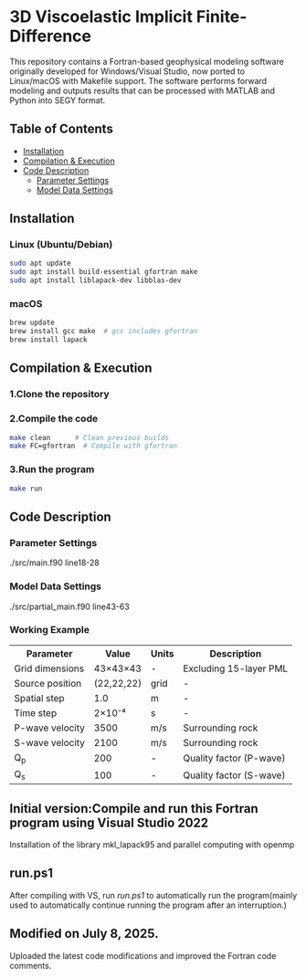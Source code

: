 # 3D Viscoelastic Implicit Finite-Difference

This repository contains a Fortran-based geophysical modeling software originally developed for Windows/Visual Studio, now ported to Linux/macOS with Makefile support. The software performs forward modeling and outputs results that can be processed with MATLAB and Python into SEGY format.

## Table of Contents

- [Installation](#installation)
- [Compilation & Execution](#compilation--execution)
- [Code Description](#code-description)
  - [Parameter Settings](#parameter-settings)
  - [Model Data Settings](#model-data-settings)

## Installation

### Linux (Ubuntu/Debian)

```bash
sudo apt update
sudo apt install build-essential gfortran make
sudo apt install liblapack-dev libblas-dev
```

### macOS

```bash
brew update
brew install gcc make  # gcc includes gfortran
brew install lapack
```

## Compilation & Execution

### 1.Clone the repository

### 2.Compile the code

```bash
make clean      # Clean previous builds
make FC=gfortran  # Compile with gfortran
```

### 3.Run the program

```bash
make run
```

## Code Description

### Parameter Settings

./src/main.f90 line18-28

### Model Data Settings

./src/partial_main.f90 line43-63

### Working Example

<table>
  <tr>
    <th>Parameter</th>
    <th>Value</th>
    <th>Units</th>
    <th>Description</th>
  </tr>
  <tr>
    <td>Grid dimensions</td>
    <td>43×43×43</td>
    <td>-</td>
    <td>Excluding 15-layer PML</td>
  </tr>
  <tr>
    <td>Source position</td>
    <td>(22,22,22)</td>
    <td>grid</td>
    <td>-</td>
  </tr>
    <tr>
    <td>Spatial step</td>
    <td>1.0</td>
    <td>m</td>
    <td>-</td>
  </tr>
    <tr>
    <td>Time step</td>
    <td>2×10⁻⁴</td>
    <td>s</td>
    <td>-</td>
  </tr>
    <tr>
    <td>P-wave velocity</td>
    <td>3500</td>
    <td>m/s</td>
    <td>Surrounding rock</td>
  </tr>
    <tr>
    <td>S-wave velocity</td>
    <td>2100</td>
    <td>m/s</td>
    <td>Surrounding rock</td>
  </tr>
    <tr>
    <td>Q<sub>p</sub></td>
    <td>200</td>
    <td>-</td>
    <td>Quality factor (P-wave)</td>
  </tr>
    <tr>
    <td>Q<sub>s</sub></td>
    <td>100</td>
    <td>-</td>
    <td>Quality factor (S-wave)</td>
  </tr>
</table>

## Initial version:Compile and run this Fortran program using Visual Studio 2022

Installation of the library mkl_lapack95 and parallel computing with openmp

## run.ps1

After compiling with VS, run _run.ps1_ to automatically run the program(mainly used to automatically continue running the program after an interruption.)

## Modified on July 8, 2025.

Uploaded the latest code modifications and improved the Fortran code comments.

